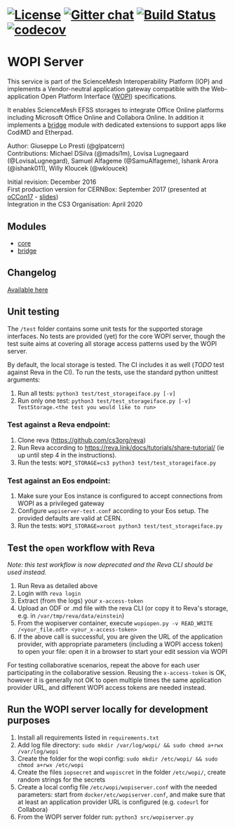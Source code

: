 [![License](https://img.shields.io/badge/License-Apache%202.0-blue.svg)](https://opensource.org/licenses/Apache-2.0)
 [![Gitter chat](https://badges.gitter.im/cs3org/wopiserver.svg)](https://gitter.im/cs3org/wopiserver) [![Build Status](https://drone.cernbox.cern.ch/api/badges/cs3org/wopiserver/status.svg)](https://drone.cernbox.cern.ch/cs3org/wopiserver)
 [![codecov](https://codecov.io/gh/cs3org/wopiserver/branch/master/graph/badge.svg)](https://codecov.io/gh/cs3org/wopiserver)
========

# WOPI Server

This service is part of the ScienceMesh Interoperability Platform (IOP) and implements a Vendor-neutral application gateway compatible with the Web-application Open Platform Interface ([WOPI](https://docs.microsoft.com/en-us/microsoft-365/cloud-storage-partner-program/online)) specifications.

It enables ScienceMesh EFSS storages to integrate Office Online platforms including Microsoft Office Online and Collabora Online. In addition it implements a [bridge](src/bridge/readme.md) module with dedicated extensions to support apps like CodiMD and Etherpad.

Author: Giuseppe Lo Presti (@glpatcern) <br/>
Contributions: Michael DSilva (@madsi1m), Lovisa Lugnegaard (@LovisaLugnegard), Samuel Alfageme (@SamuAlfageme), Ishank Arora (@ishank011), Willy Kloucek (@wkloucek)

Initial revision: December 2016 <br/>
First production version for CERNBox: September 2017 (presented at [oCCon17](https://occon17.owncloud.org) - [slides](https://www.slideshare.net/giuseppelopresti/collaborative-editing-and-more-in-cernbox))<br/>
Integration in the CS3 Organisation: April 2020


## Modules

* [core](src/core/readme.md)
* [bridge](src/bridge/readme.md)

## Changelog

[Available here](CHANGELOG.md)


## Unit testing

The `/test` folder contains some unit tests for the supported storage interfaces.
No tests are provided (yet) for the core WOPI server, though the test suite aims at covering all
storage access patterns used by the WOPI server.

By default, the local storage is tested. The CI includes it as well (_TODO_ test against Reva in the CI).
To run the tests, use the standard python unittest arguments:

1. Run all tests: `python3 test/test_storageiface.py [-v]`
2. Run only one test: `python3 test/test_storageiface.py [-v] TestStorage.<the test you would like to run>`

### Test against a Reva endpoint:

1. Clone reva (https://github.com/cs3org/reva)
2. Run Reva according to <https://reva.link/docs/tutorials/share-tutorial/> (ie up until step 4 in the instructions).
3. Run the tests: `WOPI_STORAGE=cs3 python3 test/test_storageiface.py`

### Test against an Eos endpoint:

1. Make sure your Eos instance is configured to accept connections from WOPI as a privileged gateway
2. Configure `wopiserver-test.conf` according to your Eos setup. The provided defaults are valid at CERN.
3. Run the tests: `WOPI_STORAGE=xroot python3 test/test_storageiface.py`


## Test the `open` workflow with Reva

_Note: this test workflow is now deprecated and the Reva CLI should be used instead._

1. Run Reva as detailed above
2. Login with `reva login`
3. Extract (from the logs) your `x-access-token`
4. Upload an ODF or .md file with the reva CLI (or copy it to Reva's storage, e.g. in `/var/tmp/reva/data/einstein`)
5. From the wopiserver container, execute `wopiopen.py -v READ_WRITE /<your_file.odt> <your_x-access-token>`
6. If the above call is successful, you are given the URL of the application provider, with appropriate parameters (including a WOPI access token) to open your file: open it in a browser to start your edit session via WOPI

For testing collaborative scenarios, repeat the above for each user participating in the collaborative session. Reusing the `x-access-token` is OK, however it is generally not OK to open multiple times the same application provider URL, and different WOPI access tokens are needed instead.


## Run the WOPI server locally for development purposes

1. Install all requirements listed in `requirements.txt`
2. Add log file directory: `sudo mkdir /var/log/wopi/ && sudo chmod a+rwx /var/log/wopi`
3. Create the folder for the wopi config: `sudo mkdir /etc/wopi/ && sudo chmod a+rwx /etc/wopi`
4. Create the files `iopsecret` and `wopiscret` in the folder `/etc/wopi/`, create random strings for the secrets
5. Create a local config file `/etc/wopi/wopiserver.conf` with the needed parameters: start from `docker/etc/wopiserver.conf`, and make sure that at least an application provider URL is configured (e.g. `codeurl` for Collabora)
6. From the WOPI server folder run: `python3 src/wopiserver.py`

